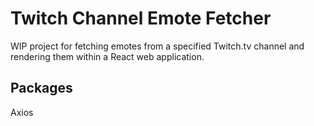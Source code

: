 # Twitch Channel Emote Fetcher

WIP project for fetching emotes from a specified Twitch.tv channel and rendering them within a React web application.

## Packages

Axios

